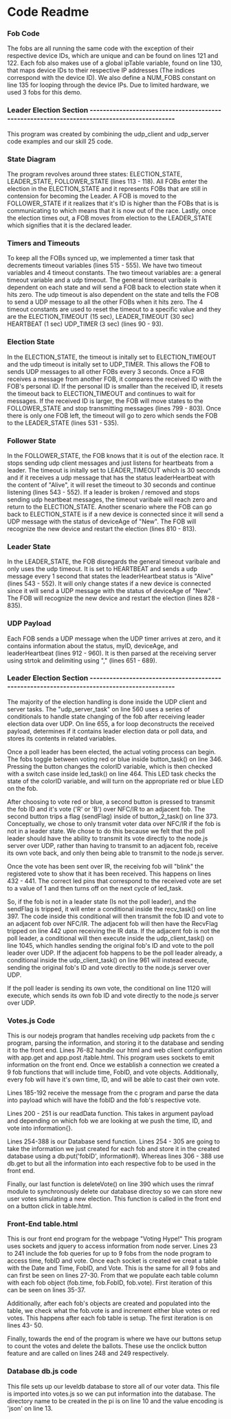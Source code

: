 # Code Readme

### Fob Code
The fobs are all running the same code with the exception of their respective device IDs, which are unique and can be found on lines 121 and 122. Each fob also makes use of a global ipTable variable, found on line 130, that maps device IDs to their respective IP addresses (The indices correspond with the device ID). We also define a NUM_FOBS constant on line 135 for looping through the device IPs. Due to limited hardware, we used 3 fobs for this demo. 

###  Leader Election Section -------------------------------------------------------------------------------------------

This program was created by combining the udp_client and udp_server code examples and our skill 25 code. 

### State Diagram
The program revolves around three states: ELECTION_STATE, LEADER_STATE, FOLLOWER_STATE (lines 113 - 118). All FOBs enter the election in the ELECTION_STATE and it represents FOBs that are still in contension for becoming the Leader. A FOB is moved to the FOLLOWER_STATE if it realizes that it's ID is higher than the FOBs that is is communicating to which means that it is now out of the race. Lastly, once the election times out, a FOB moves from election to the LEADER_STATE which signifies that it is the declared leader.

### Timers and Timeouts
To keep all the FOBs synced up, we implemented a timer task that decrements timeout variables (lines 515 - 555). We have two timeout variables and 4 timeout constants. The two timeout variables are: a general timeout variable and a udp timeout. The general timeout varibale is dependent on each state and will send a FOB back to election state when it hits zero. The udp timeout is also dependent on the state and tells the FOB to send a UDP message to all the other FOBs when it hits zero. The 4 timeout constants are used to reset the timeout to a specific value and they are the ELECTION_TIMEOUT (15 sec), LEADER_TIMEOUT (30 sec) HEARTBEAT (1 sec) UDP_TIMER (3 sec) (lines 90 - 93). 

### Election State
In the ELECTION_STATE, the timeout is initally set to ELECTION_TIMEOUT and the udp timeout is initally set to UDP_TIMER. This allows the FOB to sends UDP messages to all other FOBs every 3 seconds. Once a FOB receives a message from another FOB, it compares the received ID with the FOB's personal ID. If the personal ID is smaller than the received ID, it resets the timeout back to ELECTION_TIMEOUT and continues to wait for messages. If the received ID is larger, the FOB will move states to the FOLLOWER_STATE and stop transmitting messages (lines 799 - 803). Once there is only one FOB left, the timeout will go to zero which sends the FOB to the LEADER_STATE (lines 531 - 535).

### Follower State
In the FOLLOWER_STATE, the FOB knows that it is out of the election race. It stops sending udp client messages and just listens for heartbeats from a leader. The timeout is initally set to LEADER_TIMEOUT which is 30 seconds and if it receives a udp message that has the status leaderHeartbeat with the content of "Alive", it will reset the timeout to 30 seconds and continue listening (lines 543 - 552). If a leader is broken / removed and stops sending udp heartbeat messages, the timeout varibale will reach zero and return to the ELECTION_STATE. Another scenario where the FOB can go back to ELECTION_STATE is if a new device is connected since it will send a UDP message with the status of deviceAge of "New". The FOB will recognize the new device and restart the election (lines 810 - 813).

### Leader State
In the LEADER_STATE, the FOB disregards the general timeout varibale and only uses the udp timeout. It is set to HEARTBEAT and sends a udp message every 1 second that states the leaderHeartbeat status is "Alive" (lines 543 - 552). It will only change states if a new device is connected since it will send a UDP message with the status of deviceAge of "New". The FOB will recognize the new device and restart the election (lines 828 - 835).

### UDP Payload
Each FOB sends a UDP message when the UDP timer arrives at zero, and it contains information about the status, myID, deviceAge, and leaderHeartbeat (lines 912 - 960). It is then parsed at the receiving server using strtok and delimiting using "," (lines 651 - 689). 

###  Leader Election Section -------------------------------------------------------------------------------------------

The majority of the election handling is done inside the UDP client and server tasks. The "udp_server_task" on line 560 uses a series of conditionals to handle state changing of the fob after receiving leader election data over UDP. On line 655, a for loop deconstructs the received payload, determines if it contains leader election data or poll data, and stores its contents in related variables. 

Once a poll leader has been elected, the actual voting process can begin. The fobs toggle between voting red or blue inside button_task() on line 346. Pressing the button changes the colorID variable, which is then checked with a switch case inside led_task() on line 464. This LED task checks the state of the colorID variable, and will turn on the appropriate red or blue LED on the fob.

After choosing to vote red or blue, a second button is pressed to transmit the fob ID and it's vote ('R' or 'B') over NFC/IR to an adjacent fob. The second button trips a flag (sendFlag) inside of button_2_task() on line 373. Conceptually, we chose to only transmit voter data over NFC/IR if the fob is not in a leader state. We chose to do this because we felt that the poll leader should have the ability to transmit its vote directly to the node.js server over UDP, rather than having to transmit to an adjacent fob, receive its own vote back, and only then being able to transmit to the node.js server.

Once the vote has been sent over IR, the receiving fob will "blink" the registered vote to show that it has been received. This happens on lines 432 - 441. The correct led pins that correspond to the received vote are set to a value of 1 and then turns off on the next cycle of led_task.

So, if the fob is not in a leader state (Is not the poll leader), and the sendFlag is tripped, it will enter a conditional inside the recv_task() on line 397. The code inside this conditional will then transmit the fob ID and vote to an adjacent fob over NFC/IR. The adjacent fob will then have the RecvFlag tripped on line 442 upon receiving the IR data. If the adjacent fob is not the poll leader, a conditional will then execute inside the udp_client_task() on line 1045, which handles sending the original fob's ID and vote to the poll leader over UDP. If the adjacent fob happens to be the poll leader already, a conditional inside the udp_client_task() on line 961 will instead execute, sending the original fob's ID and vote directly to the node.js server over UDP.

If the poll leader is sending its own vote, the conditional on line 1120 will execute, which sends its own fob ID and vote directly to the node.js server over UDP.


### Votes.js Code
This is our nodejs program that handles receiving udp packets from the c program, parsing the information, and storing it to the database and sending it to the front end. Lines 76-82 handle our html and web client configuration with app.get and app.post /table.html. This program uses sockets to emit information on the front end. Once we establish a connection we created a 9 fob functions that will include time, FobID, and vote objects. Additionally, every fob will have it's own time, ID, and will be able to cast their own vote. 

Lines 185-192 receive the message from the c program and parse the data into payload which will have the fobID and the fob's respective vote. 

Lines 200 - 251 is our readData function. This takes in argument payload and depending on which fob we are looking at we push the time, ID, and vote into information{}. 

Lines 254-388 is our Database send function. Lines 254 - 305 are going to take the information we just created for each fob and store it in the created database using a db.put('fobID', information#). Whereas lines 306 - 388 use db.get to but all the information into each respective fob to be used in the front end. 

Finally, our last function is deleteVote() on line 390 which uses the rimraf module to synchronously delete our database directoy so we can store new user votes simulating a new election. This function is called in the front end on a button click in table.html.

### Front-End table.html
This is our front end program for the webpage "Voting Hype!" This program uses sockets and jquery to access information from node server. Lines 23 to 241 include the fob queries for up to 9 fobs from the node program to access time, fobID and vote. Once each socket is created we creat a table with the Date and Time, FobID, and Vote. This is the same for all 9 fobs and can first be seen on lines 27-30. From that we populate each table column with each fob object (fob.time, fob.FobID, fob.vote). First iteration of this can be seen on lines 35-37. 

Additionally, after each fob's objects are created and populated into the table, we check what the fob.vote is and increment either blue votes or red votes. This happens after each fob table is setup. The first iteration is on lines 43- 50.

Finally, towards the end of the program is where we have our buttons setup to count the votes and delete the ballots. These use the onclick button feature and are called on lines 248 and 249 respectively. 

### Database db.js code
This file sets up our leveldb database to store all of our voter data. This file is imported into votes.js so we can put information into the database. The directory name to be created in the pi is on line 10 and the value encoding is 'json' on line 13.
